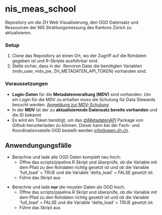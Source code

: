 # nis_meas_school
Repository um die ZH Web Visualisierung, den OGD Datensatz und Ressourcen der NIS Strahlungsmessung des Kantons Zürich zu aktualisieren. 

### Setup

1. Clone das Repository an einen Ort, wo der Zugriff auf die Rohdaten gegeben ist und R-Skripte ausführbar sind.
2. Stelle sicher, dass in der .Renviron Datei die benötigten Variablen (mdv_user, mdv_pw, ZH_METADATEN_API_TOKEN) vorhanden sind.

### Voraussetzungen

- **Login-Daten** für die **Metadatenveraltung (MDV)** sind vorhanden. Um ein Login für die MDV zu erhalten muss die Schulung für Data Stewards
besucht werden. [Anmeldung zur MDV-Schulung](https://www.zh.ch/de/politik-staat/opendata/leitlinien.html)
- In der **MDV** ist der zu **aktualisierende Datensatz bereits
  vorhanden** und die ID bekannt
- Es wird ein Token benötigt, um das [zhMetadatenAPI](https://github.com/statistikZH/zhMetadatenAPI/tree/master) Package von Github herunterladen zu können. Dieser kann bei der
Fach- und Koordinationsstelle OGD bestellt werden <info@open.zh.ch>.

## Anwendungungsfälle

* Berechne und lade alle OGD Daten komplett neu hoch:
  * Öffne das scripts/pipeline.R Skript und überprüfe, ob die Variable mit dem Pfad zu den Rohdaten richtig gesetzt ist und ob die Variable 'full_load' = TRUE und die Variable 'delta_load' = FALSE gesetzt ist. 
  *  Führe das Skript aus

- Berechne und lade **nur** die neusten Daten als OGD hoch.
  * Öffne das scripts/pipeline.R Skript und überprüfe, ob die Variable mit dem Pfad zu den Rohdaten richtig gesetzt ist und ob die Variable 'full_load' = FALSE und die Variable 'delta_load' = TRUE gesetzt ist. 
  *  Führe das Skript aus
